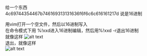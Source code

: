 给一个东西  
4c69744354467b746169313131636f6f6c6c616161217d
说是16进制

用vim打开一个空文件，然后以16进制写入  
在命令模式下用 %!xxd进入16进制编辑，然后用%!xxd -r退出16进制  
就像这样
![alt text](image.png)  
退出，就像这样  
![alt text](image-1.png)